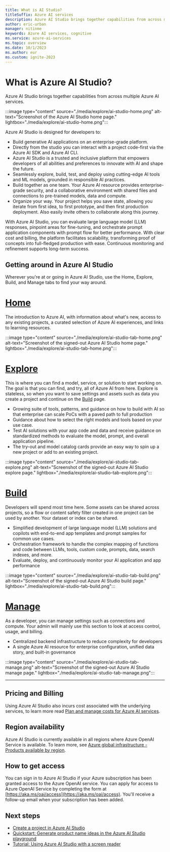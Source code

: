 ```yaml
---
title: What is AI Studio?
titleSuffix: Azure AI services
description: Azure AI Studio brings together capabilities from across multiple Azure AI services. You can build generative AI applications on an enterprise-grade platform.
author: eric-urban
manager: nitinme
keywords: Azure AI services, cognitive
ms.service: azure-ai-services
ms.topic: overview
ms.date: 10/1/2023
ms.author: eur
ms.custom: ignite-2023
---
```


# What is Azure AI Studio?

Azure AI Studio brings together capabilities from across multiple Azure AI services. 

:::image type="content" source="./media/explore/ai-studio-home.png" alt-text="Screenshot of the Azure AI Studio home page." lightbox="./media/explore/ai-studio-home.png":::

Azure AI Studio is designed for developers to:

- Build generative AI applications on an enterprise-grade platform. 
- Directly from the studio you can interact with a project code-first via the Azure AI SDK and Azure AI CLI. 
- Azure AI Studio is a trusted and inclusive platform that empowers developers of all abilities and preferences to innovate with AI and shape the future. 
- Seamlessly explore, build, test, and deploy using cutting-edge AI tools and ML models, grounded in responsible AI practices. 
- Build together as one team. Your Azure AI resource provides enterprise-grade security, and a collaborative environment with shared files and connections to pre-trained models, data and compute.
- Organize your way. Your project helps you save state, allowing you iterate from first idea, to first prototype, and then first production deployment. Also easily invite others to collaborate along this journey.

With Azure AI Studio, you can evaluate large language model (LLM) responses, pinpoint areas for fine-tuning, and orchestrate prompt application components with prompt flow for better performance. With clear cost and billing, the platform facilitates scalability, transforming proof of concepts into full-fledged production with ease. Continuous monitoring and refinement supports long-term success.  

## Getting around in Azure AI Studio

Wherever you're at or going in Azure AI Studio, use the Home, Explore, Build, and Manage tabs to find your way around.


# [Home](#tab/home)

The introduction to Azure AI, with information about what's new, access to any existing projects, a curated selection of Azure AI experiences, and links to learning resources. 

:::image type="content" source="./media/explore/ai-studio-tab-home.png" alt-text="Screenshot of the signed-out Azure AI Studio home page." lightbox="./media/explore/ai-studio-tab-home.png":::

# [Explore](#tab/explore)

This is where you can find a model, service, or solution to start working on. The goal is that you can find, and try, all of Azure AI from here. Explore is stateless, so when you want to save settings and assets such as data you create a project and continue on the [Build](?tabs=build) page. 

- Growing suite of tools, patterns, and guidance on how to build with AI so that enterprise can scale PoCs with a paved path to full production
- Guidance about how to select the right models and tools based on your use case.
- Test AI solutions with your app code and data and receive guidance on standardized methods to evaluate the model, prompt, and overall application pipeline.
- The try-out and model catalog cards provide an easy way to spin up a new project or add to an existing project.

:::image type="content" source="./media/explore/ai-studio-tab-explore.png" alt-text="Screenshot of the signed-out Azure AI Studio explore page." lightbox="./media/explore/ai-studio-tab-explore.png":::

# [Build](#tab/build)

Developers will spend most time here. Some assets can be shared across projects, so a flow or content safety filter created in one project can be used by another. Your dataset or index can be shared. 

- Simplified development of large language model (LLM) solutions and copilots with end-to-end app templates and prompt samples for common use cases.
- Orchestration framework to handle the complex mapping of functions and code between LLMs, tools, custom code, prompts, data, search indexes, and more.
- Evaluate, deploy, and continuously monitor your AI application and app performance 

:::image type="content" source="./media/explore/ai-studio-tab-build.png" alt-text="Screenshot of the signed-out Azure AI Studio build page." lightbox="./media/explore/ai-studio-tab-build.png":::

# [Manage](#tab/manage)

As a developer, you can manage settings such as connections and compute. Your admin will mainly use this section to look at access control, usage, and billing.

- Centralized backend infrastructure to reduce complexity for developers
- A single Azure AI resource for enterprise configuration, unified data story, and built-in governance

:::image type="content" source="./media/explore/ai-studio-tab-manage.png" alt-text="Screenshot of the signed-out Azure AI Studio manage page." lightbox="./media/explore/ai-studio-tab-manage.png":::

---

## Pricing and Billing

Using Azure AI Studio also incurs cost associated with the underlying services, to learn more read [Plan and manage costs for Azure AI services](./how-to/costs-plan-manage.md).

## Region availability

Azure AI Studio is currently available in all regions where Azure OpenAI Service is available. To learn more, see [Azure global infrastructure - Products available by region](https://azure.microsoft.com/explore/global-infrastructure/products-by-region/?products=cognitive-services).

## How to get access

You can sign in to Azure AI Studio if your Azure subscription has been granted access to the Azure OpenAI service. You can apply for access to Azure OpenAI Service by completing the form at [https://aka.ms/oai/access](https://aka.ms/oai/access). You'll receive a follow-up email when your subscription has been added.


## Next steps 

- [Create a project in Azure AI Studio](./how-to/create-projects.md)
- [Quickstart: Generate product name ideas in the Azure AI Studio playground](quickstarts/playground-completions.md)
- [Tutorial: Using Azure AI Studio with a screen reader](tutorials/screen-reader.md)


 

